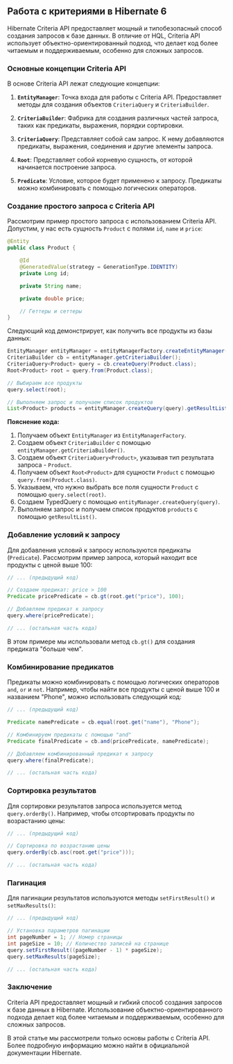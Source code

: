 ## Работа с критериями в Hibernate 6

Hibernate Criteria API предоставляет мощный и типобезопасный способ создания запросов к базе данных. В отличие от HQL, Criteria API использует объектно-ориентированный подход, что делает код более читаемым и поддерживаемым, особенно для сложных запросов.

### Основные концепции Criteria API

В основе Criteria API лежат следующие концепции:

1. **`EntityManager`**: Точка входа для работы с Criteria API. Предоставляет методы для создания объектов `CriteriaQuery` и `CriteriaBuilder`.

2. **`CriteriaBuilder`**: Фабрика для создания различных частей запроса, таких как предикаты, выражения, порядки сортировки.

3. **`CriteriaQuery`**: Представляет собой сам запрос. К нему добавляются предикаты, выражения, соединения и другие элементы запроса.

4. **`Root`**: Представляет собой корневую сущность, от которой начинается построение запроса.

5. **`Predicate`**: Условие, которое будет применено к запросу. Предикаты можно комбинировать с помощью логических операторов.

### Создание простого запроса с Criteria API

Рассмотрим пример простого запроса с использованием Criteria API. Допустим, у нас есть сущность `Product` с полями `id`, `name` и `price`:

```java
@Entity
public class Product {

    @Id
    @GeneratedValue(strategy = GenerationType.IDENTITY)
    private Long id;

    private String name;

    private double price;

    // Геттеры и сеттеры
}
```

Следующий код демонстрирует, как получить все продукты из базы данных:

```java
EntityManager entityManager = entityManagerFactory.createEntityManager();
CriteriaBuilder cb = entityManager.getCriteriaBuilder();
CriteriaQuery<Product> query = cb.createQuery(Product.class);
Root<Product> root = query.from(Product.class);

// Выбираем все продукты
query.select(root);

// Выполняем запрос и получаем список продуктов
List<Product> products = entityManager.createQuery(query).getResultList();
```

**Пояснение кода:**

1. Получаем объект `EntityManager` из `EntityManagerFactory`.
2. Создаем объект `CriteriaBuilder` с помощью `entityManager.getCriteriaBuilder()`.
3. Создаем объект `CriteriaQuery<Product>`, указывая тип результата запроса - `Product`.
4. Получаем объект `Root<Product>` для сущности `Product` с помощью `query.from(Product.class)`.
5. Указываем, что нужно выбрать все поля сущности `Product` с помощью `query.select(root)`.
6. Создаем TypedQuery с помощью `entityManager.createQuery(query)`.
7. Выполняем запрос и получаем список продуктов `products` с помощью `getResultList()`.

### Добавление условий к запросу

Для добавления условий к запросу используются предикаты (`Predicate`). 
Рассмотрим пример запроса, который находит все продукты с ценой выше 100:

```java
// ... (предыдущий код)

// Создаем предикат: price > 100
Predicate pricePredicate = cb.gt(root.get("price"), 100);

// Добавляем предикат к запросу
query.where(pricePredicate);

// ... (остальная часть кода)
```

В этом примере мы использовали метод `cb.gt()` для создания предиката "больше чем". 

### Комбинирование предикатов

Предикаты можно комбинировать с помощью логических операторов `and`, `or` и `not`. Например, чтобы найти все продукты с ценой выше 100 и названием "Phone", можно использовать следующий код:

```java
// ... (предыдущий код)

Predicate namePredicate = cb.equal(root.get("name"), "Phone");

// Комбинируем предикаты с помощью "and"
Predicate finalPredicate = cb.and(pricePredicate, namePredicate);

// Добавляем комбинированный предикат к запросу
query.where(finalPredicate);

// ... (остальная часть кода)
```

### Сортировка результатов

Для сортировки результатов запроса используется метод `query.orderBy()`. Например, чтобы отсортировать продукты по возрастанию цены:

```java
// ... (предыдущий код)

// Сортировка по возрастанию цены
query.orderBy(cb.asc(root.get("price")));

// ... (остальная часть кода)
```

### Пагинация

Для пагинации результатов используются методы `setFirstResult()` и `setMaxResults()`:

```java
// ... (предыдущий код)

// Установка параметров пагинации
int pageNumber = 1; // Номер страницы
int pageSize = 10; // Количество записей на странице
query.setFirstResult((pageNumber - 1) * pageSize);
query.setMaxResults(pageSize);

// ... (остальная часть кода)
```

### Заключение

Criteria API предоставляет мощный и гибкий способ создания запросов к базе данных в Hibernate. Использование объектно-ориентированного подхода делает код более читаемым и поддерживаемым, особенно для сложных запросов. 

В этой статье мы рассмотрели только основы работы с Criteria API. Более подробную информацию можно найти в официальной документации Hibernate.
